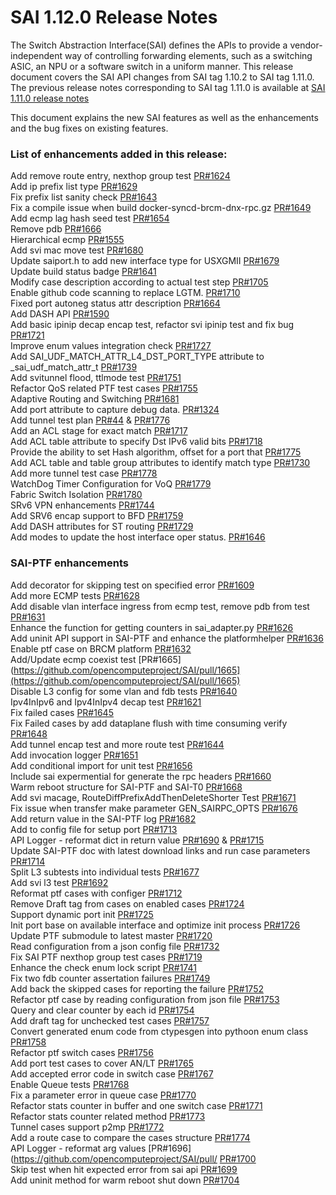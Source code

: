 # SAI 1.12.0 Release Notes

The Switch Abstraction Interface(SAI) defines the APIs to provide a vendor-independent way of controlling forwarding elements, such as a switching ASIC, an NPU or a software switch in a uniform manner. This release document covers the SAI API changes from SAI tag 1.10.2 to SAI tag 1.11.0. The previous release notes corresponding to SAI tag 1.11.0 is available at [SAI 1.11.0 release notes](https://github.com/opencomputeproject/SAI/blob/master/doc/SAI_1.11.0_ReleaseNotes.md) 

This document explains the new SAI features as well as the enhancements and the bug fixes on existing features. 


### List of enhancements added in this release: 

Add remove route entry, nexthop group test [PR#1624](https://github.com/opencomputeproject/SAI/pull/1624) <br> 
Add ip prefix list type [PR#1629](https://github.com/opencomputeproject/SAI/pull/1629) <br> 
Fix prefix list sanity check [PR#1643](https://github.com/opencomputeproject/SAI/pull/1643) <br> 
Fix a compile issue when build docker-syncd-brcm-dnx-rpc.gz [PR#1649](https://github.com/opencomputeproject/SAI/pull/1649) <br> 
Add ecmp lag hash seed test [PR#1654](https://github.com/opencomputeproject/SAI/pull/1654) <br> 
Remove pdb [PR#1666](https://github.com/opencomputeproject/SAI/pull/1666) <br> 
Hierarchical ecmp [PR#1555](https://github.com/opencomputeproject/SAI/pull/1555) <br> 
Add svi mac move test [PR#1680](https://github.com/opencomputeproject/SAI/pull/1680) <br> 
Update saiport.h to add new interface type for USXGMII [PR#1679](https://github.com/opencomputeproject/SAI/pull/1679) <br> 
Update build status badge [PR#1641](https://github.com/opencomputeproject/SAI/pull/1641) <br> 
Modify case description according to actual test step [PR#1705](https://github.com/opencomputeproject/SAI/pull/1705) <br> 
Enable github code scanning to replace LGTM. [PR#1710](https://github.com/opencomputeproject/SAI/pull/1710) <br> 
Fixed port autoneg status attr description [PR#1664](https://github.com/opencomputeproject/SAI/pull/1664) <br> 
Add DASH API [PR#1590](https://github.com/opencomputeproject/SAI/pull/1590) <br> 
Add basic ipinip decap encap test, refactor svi ipinip test and fix bug [PR#1721](https://github.com/opencomputeproject/SAI/pull/1721) <br> 
Improve enum values integration check [PR#1727](https://github.com/opencomputeproject/SAI/pull/1727) <br> 
Add SAI_UDF_MATCH_ATTR_L4_DST_PORT_TYPE attribute to _sai_udf_match_attr_t [PR#1739](https://github.com/opencomputeproject/SAI/pull/1739) <br> 
Add svitunnel flood, ttlmode test [PR#1751](https://github.com/opencomputeproject/SAI/pull/1751) <br> 
Refactor QoS related PTF test cases [PR#1755](https://github.com/opencomputeproject/SAI/pull/1755) <br> 
Adaptive Routing and Switching [PR#1681](https://github.com/opencomputeproject/SAI/pull/1681) <br> 
Add port attribute to capture debug data. [PR#1324](https://github.com/opencomputeproject/SAI/pull/1324) <br> 
Add tunnel test plan [PR#44](https://github.com/opencomputeproject/SAI/pull/44) & [PR#1776](https://github.com/opencomputeproject/SAI/pull/1776) <br>
Add an ACL stage for exact match [PR#1717](https://github.com/opencomputeproject/SAI/pull/1717) <br> 
Add ACL table attribute to specify Dst IPv6 valid bits [PR#1718](https://github.com/opencomputeproject/SAI/pull/1718) <br> 
Provide the ability to set Hash algorithm, offset for a port that [PR#1775](https://github.com/opencomputeproject/SAI/pull/1775) <br> 
Add ACL table and table group attributes to identify match type [PR#1730](https://github.com/opencomputeproject/SAI/pull/1730) <br> 
Add more tunnel test case [PR#1778](https://github.com/opencomputeproject/SAI/pull/1778) <br> 
WatchDog Timer Configuration for VoQ [PR#1779](https://github.com/opencomputeproject/SAI/pull/1779) <br> 
Fabric Switch Isolation [PR#1780](https://github.com/opencomputeproject/SAI/pull/1780) <br> 
SRv6 VPN enhancements [PR#1744](https://github.com/opencomputeproject/SAI/pull/1744) <br> 
Add SRV6 encap support to BFD [PR#1759](https://github.com/opencomputeproject/SAI/pull/1759) <br> 
Add DASH attributes for ST routing [PR#1729](https://github.com/opencomputeproject/SAI/pull/1729) <br> 
Add modes to update the host interface oper status. [PR#1646](https://github.com/opencomputeproject/SAI/pull/1646) <br> 

### SAI-PTF enhancements <br>

Add decorator for skipping test on specified error [PR#1609](https://github.com/opencomputeproject/SAI/pull/1609) <br> 
Add more ECMP tests [PR#1628](https://github.com/opencomputeproject/SAI/pull/1628) <br> 
Add disable vlan interface ingress from ecmp test, remove pdb from test [PR#1631](https://github.com/opencomputeproject/SAI/pull/1631) <br> 
Enhance the function for getting counters in sai_adapter.py [PR#1626](https://github.com/opencomputeproject/SAI/pull/1626) <br> 
Add uninit API support in SAI-PTF and enhance the platformhelper [PR#1636](https://github.com/opencomputeproject/SAI/pull/1636) <br> 
Enable ptf case on BRCM platform [PR#1632](https://github.com/opencomputeproject/SAI/pull/1632) <br> 
Add/Update ecmp coexist test [PR#1665](https://github.com/opencomputeproject/SAI/pull/1665](https://github.com/opencomputeproject/SAI/pull/1665) <br> 
Disable L3 config for some vlan and fdb tests [PR#1640](https://github.com/opencomputeproject/SAI/pull/1640) <br> 
Ipv4InIpv6 and Ipv4InIpv4 decap test [PR#1621](https://github.com/opencomputeproject/SAI/pull/1621) <br> 
Fix failed cases [PR#1645](https://github.com/opencomputeproject/SAI/pull/1645) <br> 
Fix Failed cases by add dataplane flush with time consuming verify [PR#1648](https://github.com/opencomputeproject/SAI/pull/1648) <br> 
Add tunnel encap test and more route test [PR#1644](https://github.com/opencomputeproject/SAI/pull/1644)  <br> 
Add invocation logger [PR#1651](https://github.com/opencomputeproject/SAI/pull/1651)  <br> 
Add conditional import for unit test [PR#1656](https://github.com/opencomputeproject/SAI/pull/1656)  <br> 
Include sai expermential for generate the rpc headers [PR#1660](https://github.com/opencomputeproject/SAI/pull/1660)  <br> 
Warm reboot structure for SAI-PTF and SAI-T0 [PR#1668](https://github.com/opencomputeproject/SAI/pull/1668) <br> 
Add svi macage, RouteDiffPrefixAddThenDeleteShorter Test [PR#1671](https://github.com/opencomputeproject/SAI/pull/1671) <br> 
Fix issue when transfer make parameter GEN_SAIRPC_OPTS [PR#1676](https://github.com/opencomputeproject/SAI/pull/1676)  <br> 
Add return value in the SAI-PTF log [PR#1682](https://github.com/opencomputeproject/SAI/pull/1682)  <br> 
Add to config file for setup port [PR#1713](https://github.com/opencomputeproject/SAI/pull/1713)  <br> 
API Logger - reformat dict in return value [PR#1690](https://github.com/opencomputeproject/SAI/pull/1690) & [PR#1715](https://github.com/opencomputeproject/SAI/pull/1715)  <br> 
Update SAI-PTF doc with latest download links and run case parameters [PR#1714](https://github.com/opencomputeproject/SAI/pull/1714)  <br> 
Split L3 subtests into individual tests [PR#1677](https://github.com/opencomputeproject/SAI/pull/1677)  <br> 
Add svi l3 test [PR#1692](https://github.com/opencomputeproject/SAI/pull/1692)  <br> 
Reformat ptf cases with configer [PR#1712](https://github.com/opencomputeproject/SAI/pull/1712)  <br> 
Remove Draft tag from cases on enabled cases [PR#1724](https://github.com/opencomputeproject/SAI/pull/1724)  <br> 
Support dynamic port init [PR#1725](https://github.com/opencomputeproject/SAI/pull/1725)  <br> 
Init port base on available interface and optimize init process [PR#1726](https://github.com/opencomputeproject/SAI/pull/1726) <br> 
Update PTF submodule to latest master [PR#1720](https://github.com/opencomputeproject/SAI/pull/1720)  <br> 
Read configuration from a json config file [PR#1732](https://github.com/opencomputeproject/SAI/pull/1732)  <br> 
Fix SAI PTF nexthop group test cases [PR#1719](https://github.com/opencomputeproject/SAI/pull/1719)  <br> 
Enhance the check enum lock script [PR#1741](https://github.com/opencomputeproject/SAI/pull/1741) <br> 
Fix two fdb counter assertation failures [PR#1749](https://github.com/opencomputeproject/SAI/pull/1749) <br> 
Add back the skipped cases for reporting the failure [PR#1752](https://github.com/opencomputeproject/SAI/pull/1752)  <br> 
Refactor ptf case by reading configuration from json file [PR#1753](https://github.com/opencomputeproject/SAI/pull/1753) <br> 
Query and clear counter by each id [PR#1754](https://github.com/opencomputeproject/SAI/pull/1754) <br> 
Add draft tag for unchecked test cases [PR#1757](https://github.com/opencomputeproject/SAI/pull/1757)  <br> 
Convert generated enum code from ctypesgen into pythoon enum class [PR#1758](https://github.com/opencomputeproject/SAI/pull/1758) <br> 
Refactor ptf switch cases [PR#1756](https://github.com/opencomputeproject/SAI/pull/1756)  <br> 
Add port test cases to cover AN/LT [PR#1765](https://github.com/opencomputeproject/SAI/pull/1765)  <br> 
Add accepted error code in switch case [PR#1767](https://github.com/opencomputeproject/SAI/pull/1767)  <br> 
Enable Queue tests [PR#1768](https://github.com/opencomputeproject/SAI/pull/1768)  <br> 
Fix a parameter error in queue case [PR#1770](https://github.com/opencomputeproject/SAI/pull/1770)  <br> 
Refactor stats counter in buffer and one switch case [PR#1771](https://github.com/opencomputeproject/SAI/pull/1771)  <br> 
Refactor stats counter related method [PR#1773](https://github.com/opencomputeproject/SAI/pull/1773)  <br> 
Tunnel cases support p2mp [PR#1772](https://github.com/opencomputeproject/SAI/pull/1772)  <br> 
Add a route case to compare the cases structure [PR#1774](https://github.com/opencomputeproject/SAI/pull/1774)  <br> 
API Logger - reformat arg values [PR#1696](https://github.com/opencomputeproject/SAI/pull/ [PR#1700](https://github.com/opencomputeproject/SAI/pull/1696) <br> 
Skip test when hit expected error from sai api [PR#1699](https://github.com/opencomputeproject/SAI/pull/1699)  <br> 
Add uninit method for warm reboot shut down [PR#1704](https://github.com/opencomputeproject/SAI/pull/1704)  <br> 

